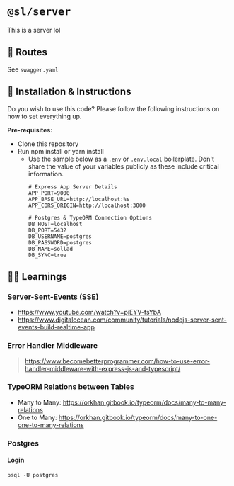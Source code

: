 # `@sl/server`
This is a server lol

## 🚊 Routes
See `swagger.yaml`

## 🔨 Installation & Instructions
Do you wish to use this code?
Please follow the following instructions on how to set everything up.

**Pre-requisites:**
- Clone this repository
- Run npm install or yarn install
    - Use the sample below as a `.env` or `.env.local` boilerplate.
      Don't share the value of your variables publicly as these include critical information.
      ```text
      # Express App Server Details
      APP_PORT=9000
      APP_BASE_URL=http://localhost:%s
      APP_CORS_ORIGIN=http://localhost:3000
      
      # Postgres & TypeORM Connection Options
      DB_HOST=localhost
      DB_PORT=5432
      DB_USERNAME=postgres
      DB_PASSWORD=postgres
      DB_NAME=sollad
      DB_SYNC=true
      ```

## 👨‍🎓 Learnings

### Server-Sent-Events (SSE)
- https://www.youtube.com/watch?v=piEYV-fsYbA
- https://www.digitalocean.com/community/tutorials/nodejs-server-sent-events-build-realtime-app

### Error Handler Middleware
> https://www.becomebetterprogrammer.com/how-to-use-error-handler-middleware-with-express-js-and-typescript/

### TypeORM Relations between Tables
- Many to Many: https://orkhan.gitbook.io/typeorm/docs/many-to-many-relations
- One to Many: https://orkhan.gitbook.io/typeorm/docs/many-to-one-one-to-many-relations

### Postgres

#### Login
```shell
psql -U postgres
```